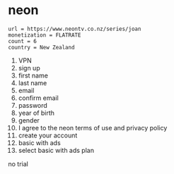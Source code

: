 # neon

~~~
url = https://www.neontv.co.nz/series/joan
monetization = FLATRATE
count = 6
country = New Zealand
~~~

1. VPN
2. sign up
3. first name
4. last name
5. email
6. confirm email
7. password
8. year of birth
9. gender
10. I agree to the neon terms of use and privacy policy
11. create your account
12. basic with ads
13. select basic with ads plan

no trial
